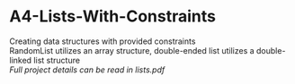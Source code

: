 # A4-Lists-With-Constraints
Creating data structures with provided constraints  
RandomList utilizes an array structure, double-ended list utilizes a double-linked list structure  
*Full project details can be read in lists.pdf*
